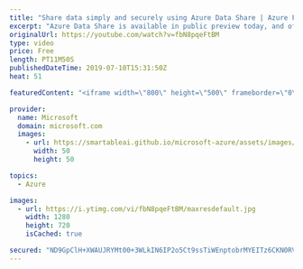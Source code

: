 ```yaml
---
title: "Share data simply and securely using Azure Data Share | Azure Friday"
excerpt: "Azure Data Share is available in public preview today, and offers a simple pane of glass over your data sharing relationships. In this episode, you will learn how to easily provision a new data share, add datasets to it, specify your terms of use and invite recipients. Joanna walks through how you can"
originalUrl: https://youtube.com/watch?v=fbN8pqeFtBM
type: video
price: Free
length: PT11M50S
publishedDateTime: 2019-07-10T15:31:50Z
heat: 51

featuredContent: "<iframe width=\"800\" height=\"500\" frameborder=\"0\" src=\"https://www.youtube.com/embed/fbN8pqeFtBM\" allow=\"accelerometer; autoplay; encrypted-media; gyroscope; picture-in-picture\" allowfullscreen></iframe>"

provider:
  name: Microsoft
  domain: microsoft.com
  images:
    - url: https://smartableai.github.io/microsoft-azure/assets/images/organizations/microsoft.com-50x50.jpg
      width: 50
      height: 50

topics:
  - Azure

images:
  - url: https://i.ytimg.com/vi/fbN8pqeFtBM/maxresdefault.jpg
    width: 1280
    height: 720
    isCached: true

secured: "ND9GpClH+XWAUJRYMt00+3WLkIN6IP2o5Ct9ssTiWEnptobrMYEITz6CKN0RVCaatpPBlExmEmZgNLNxzDxr2E2RdPBLEAa1szxWUpy3mHw3Yuf6UY3BUSiuLJ1Kege8cnXWW+bnHuYxF4v8+zy8+edhlkdp9ciP0NDenrcKWkV1NbrMGyH8yoBSoE+ui6mnq5DTFoZt4maDB60jjkNIT1B3i8oGbC8JIKnBIUhxNqkRCkHQakcs/tIVMeNWIVCmydzO1t293LDF0QdxsYgMcVu+2+q/Fj9E0IsLCrAy/+rfez4eB7q97mTqsZExIdOqQc7d6hQ3b3cDFyFWWb4PD18NE0zmlZg0kKy6Xs2rLD0EUr1nxgy3cwU4zyaIrcBUKlMq3genuiDqgtJAiL6ZO7Ud/jUhSnzIfX1H9O+1Y6c=;Gy1ue+G9tKrX8WwVhb9Z3Q=="
---
```


